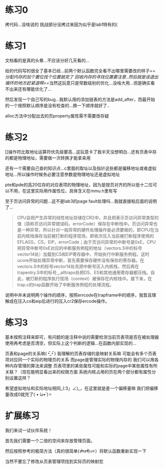 # 练习0

拷代码...没啥说的 挑战部分没拷过来因为似乎是lab1特有的(

# 练习1

文档看的是真的头晕...不应该分好几天看的...

给的代码写的很全了基本已经...前两个默认函数完全看不出哪里需要改的样子=_=分配内存的加个置位找个位置就完了
回收内存的寻找位置要注意..然后就是该退出循环的地方赶紧退啊=_=当然这玩意只是常数级别的优化...没啥大用...但是确实看不出来还有哪能优化了...

然后发现一个自己写的bug...我默认用的添加链表的方法是add_after，而最开始的一个按照默认顺序是没有检查的...换一下顺序就好了..

alloc方法中分配出去的页property属性需不需要改存疑
# 练习2

[]操作符比取地址运算符优先级要高...这玩意卡了我半天没想明白...还有页表中存的都是物理地址，需要做一次转换才能拿来用

还有一个需要自己查的知识点...c里面的取址以及指针这些都是偏移地址或者虚拟地址...所以操作时候务必要注意参数是物理地址还是虚拟地址

pte和pde的高20位存的对应表项的物理地址，因为是按页对齐的所以低十二位可以不用，在这里实际用作属性位，具体含义在mmu.h里有写

至于页访问异常的问题...这不是lab3的page fault处理吗...我就直接粘后面的说明了...
>CPU会把产生异常的线性地址存储在CR2中，并且把表示页访问异常类型的值（简称页访问异常错误码，errorCode）保存在中断栈中。页访问异常也是一种异常，所以针对一般异常的硬件处理操作是必须要做的，即CPU在当前内核栈保存当前被打断的程序现场，即依次压入当前被打断程序使用的EFLAGS，CS，EIP，errorCode；由于页访问异常的中断号是0xE，CPU把异常中断号0xE对应的中断服务例程的地址（vectors.S中的标号vector14处）加载到CS和EIP寄存器中，开始执行中断服务例程。这时ucore开始处理异常中断，首先需要保存硬件没有保存的寄存器。在vectors.S中的标号vector14处先把中断号压入内核栈，然后再在trapentry.S中的标号__alltraps处把DS、ES和其他通用寄存器都压栈。自此，被打断的程序执行现场（context）被保存在内核栈中。接下来，在trap.c的trap函数开始了中断服务例程的处理流程。

说明中并未说明两个操作的顺序，按照errcode在trapframe中的顺序，我暂且理解成在压入cs和eip后进行的压入cr2保存ercode操作。

# 练习3

基本按照注释来即可，有问题的是注释中说的需要检测当前页表项是否在被处理器使用再考虑是否清空，但实际上这个判断的逻辑...在函数内部实现的...

页表和page的关系嘛( •̅_•̅ ) 我理解的页表存储的是映射关系嘛 可能会有多个页表项对应同一个实际的物理页的关系 而page是管理实际的物理内存的 我们可以用各种内存管理的算法来调整 页表项里的某些属性可能和实际的page中某些属性有所关联？（现在能明显看出来的权限方面 系统内核占用的页在两个部分都有属性分别设置这样？

希望虚拟地址和实际地址相同_(:3」∠)_，在这里就是差一个偏移量嘛 我们把偏移量改成0就完了( • ̀ω•́ )✧

# 扩展练习

我们来试一试伙伴系统！

首先我们需要一个二倍的空间来存放管理页面。

然后按照参考的极简方法（真的很简单(งᵒ̴̶̷͈̀ㅂᵒ̴̶̷͈́)ง✧）将默认函数重新实现一下

当然不要忘了修改从页表管理项找到实际页的映射宏